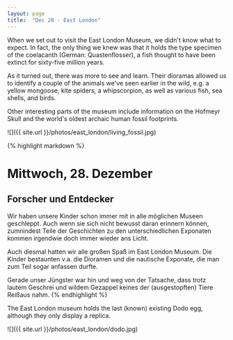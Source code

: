 ```yaml
---
layout: page
title:  "Dec 28 - East London"
---
```


When we set out to visit the East London Museum, we didn't know what to expect. In fact, the only thing we knew was that it holds the type specimen of the coelacanth (German: Quastenflosser), a fish thought to have been extinct for sixty-five million years.

As it turned out, there was more to see and learn. Their dioramas allowed us to identify a couple of the animals we've seen earlier in the wild, e.g. a yellow mongoose, kite spiders, a whipscorpion, as well as various fish, sea shells, and birds.

Other interesting parts of the museum include information on the Hofmeyr Skull and the world's oldest archaic human fossil footprints.

![]({{ site.url }}/photos/east_london/living_fossil.jpg)

{% highlight markdown %}
# Mittwoch, 28. Dezember
## Forscher und Entdecker

Wir haben unsere Kinder schon immer mit in alle möglichen Museen geschleppt. Auch wenn sie sich nicht bewusst daran erinnern können, zumnindest Teile der Geschichten zu den unterschiedlichen Exponaten kommen irgendwie doch immer wieder ans Licht.

Auch diesmal hatten wir alle großen Spaß im East London Museum. Die Kinder bestaunten v.a. die Dioramen und die nautische Exponate, die man zum Teil sogar anfassen durfte.

Gerade unser Jüngster war hin und weg von der Tatsache, dass trotz lautem Geschrei und wildem Gezappel keines der (ausgestopften) Tiere Reißaus nahm.
{% endhighlight %}

The East London museum holds the last (known) existing Dodo egg, although they only display a replica.

![]({{ site.url }}/photos/east_london/dodo.jpg)

